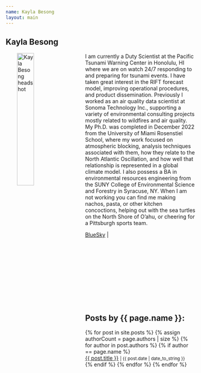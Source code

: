 ```yaml
---
name: Kayla Besong
layout: main
---
```


<article class="article-page">
  <div class="page-content">
    <h2>Kayla Besong</h2>
    <p><img src="{{ site.url }}/assets/img/Besong_headshot.jpeg" alt="Kayla Besong headshot" width="30%" align="left" hspace="30">I am currently a Duty Scientist at the Pacific Tsunami Warning Center in Honolulu, HI where we are on watch 24/7 responding to and preparing for tsunami events. I have taken great interest in the RIFT forecast model, improving operational procedures, and product dissemination. Previously I worked as an air quality data scientist at Sonoma Technology Inc., supporting a variety of environmental consulting projects mostly related to wildfires and air quality. My Ph.D. was completed in December 2022 from the University of Miami Rosenstiel School, where my work focused on atmospheric blocking, analysis techniques associated with them, how they relate to the North Atlantic Oscillation, and how well that relationship is represented in a global climate model. I also possess a BA in environmental resources engineering from the SUNY College of Environmental Science and Forestry in Syracuse, NY. When I am not working you can find me making nachos, pasta, or other kitchen concoctions, helping out with the sea turtles on the North Shore of O’ahu, or cheering for a Pittsburgh sports team.</p>
    <a href="https://bsky.app/profile/drkaylabesong.bsky.social" target="_blank">BlueSky</a> | <a href="https://www.linkedin.com/in/kayla-besong-cowan-phd-613a6110b/" target="_blank"><i class="fa fa-linkedin" aria-hidden="true"></i></a><br><br><br><br><br><br><br><br><br><br><br>
    <h2>Posts by {{ page.name }}:</h2>
    <ul>
    {% for post in site.posts %}
      {% assign authorCount = page.authors | size %}
      {% for author in post.authors %}
        {% if author == page.name %}
          <div class="tag-list">
            <span><a href="{{ site.baseurl }}{{ post.url }}">{{ post.title }}</a></span>
            <small><span>| {{ post.date | date_to_string }}</span></small>
          </div>
        {% endif %}
      {% endfor %}
    {% endfor %}
    </ul>
  </div> <!-- End Page Content -->
</article> <!-- End Article Page -->

